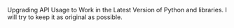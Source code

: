 
Upgrading API Usage to Work in the Latest Version of Python and libraries. I will try to keep it as original as possible.
